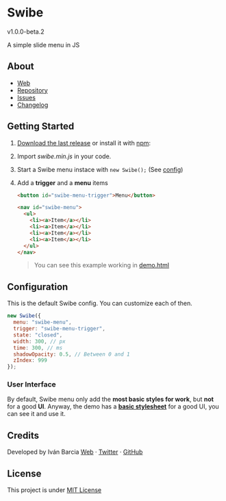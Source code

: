 # Swibe
v1.0.0-beta.2

A simple slide menu in JS

## About
- [Web](http://barcia.github.io/standarize)
- [Repository](https://github.com/barcia/standarize)
- [Issues](https://github.com/barcia/standarize/issues)
- [Changelog](https://github.com/barcia/swibe/blob/master/CHANGELOG.md)



## Getting Started

1. [Download the last release](https://github.com/barcia/swibe/releases/latest) or install it with [npm](https://www.npmjs.com/package/swibe):

2. Import *swibe.min.js* in your code.

3. Start a Swibe menu instace with `new Swibe();` (See [config](https://github.com/barcia/swibe#configuration))


4. Add a **trigger** and a **menu** items
    ```html
    <button id="swibe-menu-trigger">Menu</button>
    ```

    ```html
    <nav id="swibe-menu">
      <ul>
        <li><a>Item</a></li>
        <li><a>Item</a></li>
        <li><a>Item</a></li>
        <li><a>Item</a></li>
      </ul>
    </nav>
    ```

    > You can see this example working in [demo.html](https://github.com/barcia/swibe/blob/master/docs/demo/index.html)




## Configuration

This is the default Swibe config. You can customize each of then.
```js
new Swibe({
  menu: "swibe-menu",
  trigger: "swibe-menu-trigger",
  state: "closed",
  width: 300, // px
  time: 300, // ms
  shadowOpacity: 0.5, // Between 0 and 1
  zIndex: 999
});
```



### User Interface
By default, Swibe menu only add the **most basic styles for work**, but **not** for a good **UI**. Anyway, the demo has a **[basic stylesheet](https://github.com/barcia/swibe/blob/master/docs/demo/swibe.css)** for a good UI, you can see it and use it.



## Credits
Developed by Iván Barcia
[Web](https://barcia.gal) · [Twitter](http://www.twitter.com/bartzia) · [GitHub](http://www.github.com/barcia)



## License
This project is under [MIT License](https://github.com/barcia/swibe/blob/master/LICENSE)
